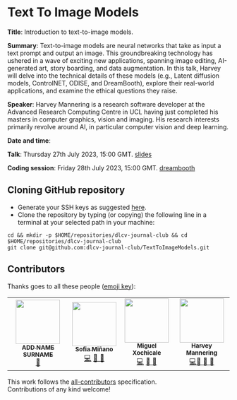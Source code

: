 # Text To Image Models

**Title**: Introduction to text-to-image models.

**Summary**: Text-to-image models are neural networks that take as input a text prompt and output an image. This groundbreaking technology has ushered in a wave of exciting new applications, spanning image editing, AI-generated art, story boarding, and data augmentation. In this talk, Harvey will delve into the technical details of these models (e.g., Latent diffusion models, ControlNET, ODISE, and DreamBooth), explore their real-world applications, and examine the ethical questions they raise.

**Speaker**: Harvey Mannering is a research software developer at the Advanced Research Computing Centre in UCL having just completed his masters in computer graphics, vision and imaging.  His research interests primarily revolve around AI, in particular computer vision and deep learning.

**Date and time**:

**Talk**: Thursday 27th July 2023, 15:00 GMT. [slides](docs/slides/)

**Coding session**: Friday 28th July 2023, 15:00 GMT. [dreambooth](dreambooth)

## Cloning GitHub repository
* Generate your SSH keys as suggested [here](https://docs.github.com/en/github/authenticating-to-github/generating-a-new-ssh-key-and-adding-it-to-the-ssh-agent).
* Clone the repository by typing (or copying) the following line in a terminal at your selected path in your machine:
```
cd && mkdir -p $HOME/repositories/dlcv-journal-club && cd  $HOME/repositories/dlcv-journal-club
git clone git@github.com:dlcv-journal-club/TextToImageModels.git 
```

## Contributors
Thanks goes to all these people ([emoji key](https://allcontributors.org/docs/en/emoji-key)):  
<!-- ALL-CONTRIBUTORS-LIST:START - Do not remove or modify this section -->
<!-- prettier-ignore-start -->
<!-- markdownlint-disable -->
<table>
  <tr>
	<!-- CONTRIBUTOR -->
	<td align="center">
		<!-- ADD GITHUB USERNAME AND HASH FOR GITHUB PHOTO -->
		<a href="https://github.com/???"><img src="https://avatars1.githubusercontent.com/u/23114020?v=4?s=100" width="100px;" alt=""/>
		<br />
			<sub> <b>ADD NAME SURNAME</b> </sub>        
		</a>
		<br />
			<!-- ADD GITHUB REPOSITORY AND PROJECT, TITLE AND EMOJIS -->
			<a href="https://github.com/$PROJECTNAME/$REPOSITORY_NAME/commits?author=" title="Research">  🤔  </a>
	</td>
	<!-- CONTRIBUTOR -->
	<td align="center">
		<a href="https://github.com/sfmig"><img src="https://avatars1.githubusercontent.com/u/33267254?v=4?s=100" width="100px;" alt=""/>
		<br />
			<sub> <b>Sofia Miñano</b> </sub>        
		</a>
		<br />
			<a href="https://github.com/dlcv-journal-club/TextToImageModels/commits?author=sfmig" title="Code">💻</a> 
			<a href="https://github.com/dlcv-journal-club/TextToImageModels/commits?author=sfmig" title="Research">  🔬 🤔  </a>
	</td>
    <!-- CONTRIBUTOR -->
	<td align="center">
		<a href="https://github.com/dlcv-journal-club/"><img src="https://avatars1.githubusercontent.com/u/11370681?v=4?s=100" width="100px;" alt=""/>
			<br />
			<sub><b>Miguel Xochicale</b></sub>          
			<br />
		</a>
			<a href="https://github.com/dlcv-journal-club/TextToImageModels/commits?author=mxochicale" title="Code">💻</a> 
			<a href="ttps://github.com/dlcv-journal-club/TextToImageModels/commits?author=mxochicale" title="Documentation">📖  🔧 </a>
	</td>
	<!-- CONTRIBUTOR -->
	<td align="center">
		<a href="https://github.com/harveymannering"><img src="https://avatars1.githubusercontent.com/u/60523103?v=4?s=100" width="100px;" alt=""/>
		<br />
			<sub> <b>Harvey Mannering</b> </sub>        
		</a>
		<br />
			<a href="https://github.com/dlcv-journal-club/TextToImageModels/commits?author=harveymannering" title="Code">💻🔧 </a> 
			<a href="https://github.com/dlcv-journal-club/TextToImageModels/commits?author=harveymannering" title="Research">  🔬 🤔  </a>
	</td>
  </tr>
</table>
<!-- markdownlint-restore -->
<!-- prettier-ignore-end -->

<!-- ALL-CONTRIBUTORS-LIST:END -->

This work follows the [all-contributors](https://github.com/all-contributors/all-contributors) specification.  
Contributions of any kind welcome!